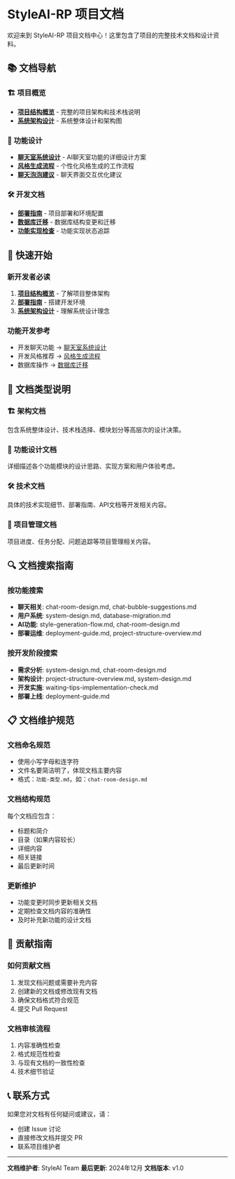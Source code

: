 # StyleAI-RP 项目文档

欢迎来到 StyleAI-RP 项目文档中心！这里包含了项目的完整技术文档和设计资料。

## 📚 文档导航

### 🏗️ 项目概览

- **[项目结构概览](./project-structure-overview.md)** - 完整的项目架构和技术栈说明
- **[系统架构设计](./system-design.md)** - 系统整体设计和架构图

### 🎯 功能设计

- **[聊天室系统设计](./chat-room-design.md)** - AI聊天室功能的详细设计方案
- **[风格生成流程](./style-generation-flow.md)** - 个性化风格生成的工作流程
- **[聊天泡泡建议](./chat-bubble-suggestions.md)** - 聊天界面交互优化建议

### 🛠️ 开发文档

- **[部署指南](./deployment-guide.md)** - 项目部署和环境配置
- **[数据库迁移](./database-migration.md)** - 数据库结构变更和迁移
- **[功能实现检查](./waiting-tips-implementation-check.md)** - 功能实现状态追踪

## 🎯 快速开始

### 新开发者必读

1. **[项目结构概览](./project-structure-overview.md)** - 了解项目整体架构
2. **[部署指南](./deployment-guide.md)** - 搭建开发环境
3. **[系统架构设计](./system-design.md)** - 理解系统设计理念

### 功能开发参考

- 开发聊天功能 → [聊天室系统设计](./chat-room-design.md)
- 开发风格推荐 → [风格生成流程](./style-generation-flow.md)
- 数据库操作 → [数据库迁移](./database-migration.md)

## 📂 文档类型说明

### 🏗️ 架构文档

包含系统整体设计、技术栈选择、模块划分等高层次的设计决策。

### 🎯 功能设计文档

详细描述各个功能模块的设计思路、实现方案和用户体验考虑。

### 🛠️ 技术文档

具体的技术实现细节、部署指南、API文档等开发相关内容。

### 📝 项目管理文档

项目进度、任务分配、问题追踪等项目管理相关内容。

## 🔍 文档搜索指南

### 按功能搜索

- **聊天相关**: chat-room-design.md, chat-bubble-suggestions.md
- **用户系统**: system-design.md, database-migration.md
- **AI功能**: style-generation-flow.md, chat-room-design.md
- **部署运维**: deployment-guide.md, project-structure-overview.md

### 按开发阶段搜索

- **需求分析**: system-design.md, chat-room-design.md
- **架构设计**: project-structure-overview.md, system-design.md
- **开发实施**: waiting-tips-implementation-check.md
- **部署上线**: deployment-guide.md

## 📋 文档维护规范

### 文档命名规范

- 使用小写字母和连字符
- 文件名要简洁明了，体现文档主要内容
- 格式：`功能-类型.md`，如：`chat-room-design.md`

### 文档结构规范

每个文档应包含：

- 标题和简介
- 目录（如果内容较长）
- 详细内容
- 相关链接
- 最后更新时间

### 更新维护

- 功能变更时同步更新相关文档
- 定期检查文档内容的准确性
- 及时补充新功能的设计文档

## 🤝 贡献指南

### 如何贡献文档

1. 发现文档问题或需要补充内容
2. 创建新的文档或修改现有文档
3. 确保文档格式符合规范
4. 提交 Pull Request

### 文档审核流程

1. 内容准确性检查
2. 格式规范性检查
3. 与现有文档的一致性检查
4. 技术细节验证

## 📞 联系方式

如果您对文档有任何疑问或建议，请：

- 创建 Issue 讨论
- 直接修改文档并提交 PR
- 联系项目维护者

---

**文档维护者**: StyleAI Team
**最后更新**: 2024年12月
**文档版本**: v1.0
